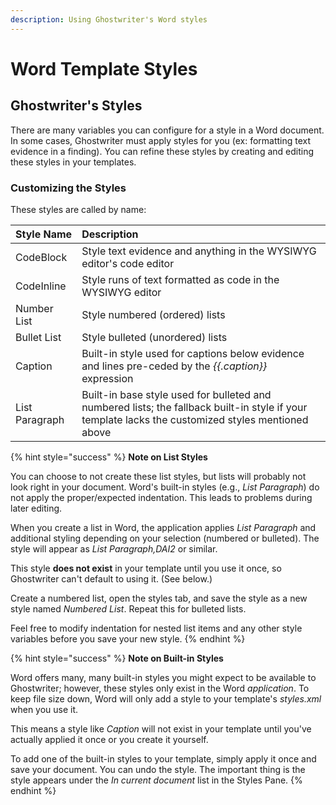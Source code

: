 ```yaml
---
description: Using Ghostwriter's Word styles
---
```


# Word Template Styles

## Ghostwriter's Styles

There are many variables you can configure for a style in a Word document. In some cases, Ghostwriter must apply styles for you \(ex: formatting text evidence in a finding\). You can refine these styles by creating and editing these styles in your templates.

### Customizing the Styles

These styles are called by name:

| Style Name | Description |
| :--- | :--- |
| CodeBlock | Style text evidence and anything in the WYSIWYG editor's code editor |
| CodeInline | Style runs of text formatted as code in the WYSIWYG editor |
| Number List | Style numbered \(ordered\) lists |
| Bullet List | Style bulleted \(unordered\) lists |
| Caption | Built-in style used for captions below evidence and lines pre-ceded by the _{{.caption}}_ expression |
| List Paragraph | Built-in base style used for bulleted and numbered lists; the fallback built-in style if your template lacks the customized styles mentioned above |

{% hint style="success" %}
**Note on List Styles**

You can choose to not create these list styles, but lists will  probably not look right in your document. Word's built-in styles \(e.g., _List Paragraph_\) do not apply the proper/expected indentation. This leads to problems during later editing.

When you create a list in Word, the application applies _List Paragraph_ and additional styling depending on your selection \(numbered or bulleted\). The style will appear as _List Paragraph,DAI2_ or similar.

This style **does not exist** in your template until you use it once, so Ghostwriter can't default to using it. \(See below.\)

Create a numbered list, open the styles tab, and save the style as a new style named _Numbered List_. Repeat this for bulleted lists.

Feel free to modify indentation for nested list items and any other style variables before you save your new style.
{% endhint %}

{% hint style="success" %}
**Note on Built-in Styles**

Word offers many, many built-in styles you might expect to be available to Ghostwriter; however, these styles only exist in the Word _application_. To keep file size down, Word will only add a style to your template's _styles.xml_ when you use it.

This means a style like _Caption_ will not exist in your template until you've actually applied it once or you create it yourself.

To add one of the built-in styles to your template, simply apply it once and save your document. You can undo the style. The important thing is the style appears under the _In current document_ list in the Styles Pane.
{% endhint %}

